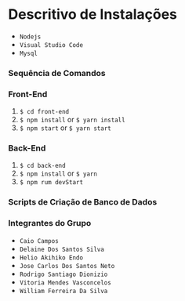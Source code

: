 # Descritivo de  Instalações
 -  `Nodejs`
 -  `Visual Studio Code`
 -  `Mysql`

### Sequência de Comandos

### Front-End

  1. `$ cd front-end`
  2. `$ npm install` or `$ yarn install`
  3. `$ npm start` or `$ yarn start`
  
### Back-End

   
  1. `$ cd back-end`
  2. `$ npm install` or `$ yarn`
  3. `$ npm rum devStart`

### Scripts de Criação de Banco de Dados

### Integrantes do Grupo

- `Caio Campos`
- `Delaine Dos Santos Silva`
- `Helio Akihiko Endo`
- `Jose Carlos Dos Santos Neto`
- `Rodrigo Santiago Dionizio`
- `Vitoria Mendes Vasconcelos`
- `William Ferreira Da Silva`




